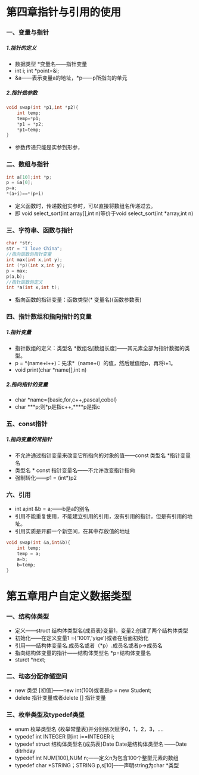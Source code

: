 # 第四章指针与引用的使用

### 一、变量与指针

##### 1.指针的定义

- 数据类型 *变量名——指针变量
- int i; int *point=&i;
- &a——表示变量a的地址，*p——p所指向的单元

##### 2.指针做参数

```c++
void swap(int *p1,int *p2){
    int temp;
    temp=*p1;
    *p1 = *p2;
    *p1=temp;
}
```

- 参数传递只能是实参到形参，

### 二、数组与指针

```c++
int a[10];int *p;
p = &a[0];
p=a;
*(a+i)==*(p+i)
```



- 定义函数时，传递数组实参时，可以直接将数组名传递过去。
- 即 void select_sort(int array[],int n)等价于void select_sort(int  *array,int n) 

### 三、字符串、函数与指针

```c++
char *str;
str = "I love China";
//指向函数的指针变量
int max(int x,int y);
int (*p)(int x,int y);
p = max;
p(a,b);
//指针函数的定义
int *a(int x,int t);
```

- 指向函数的指针变量：函数类型(* 变量名)(函数参数表)

### 四、指针数组和指向指针的变量

##### 1.指针变量

- 指针数组的定义：类型名 *数组名[数组长度]——其元素全部为指针数据的类型。
-  p = *(name+i++)：先求\*（name+i）的值，然后赋值给p，再将i+1。
- void print(char *name[],int n)

##### 2.指向指针的变量

- char *name={basic,for,c++,pascal,cobol}
- char \**\*p;则\*p是指c++,\****p是指c 

### 五、const指针

##### 1.指向变量的常指针

- 不允许通过指针变量来改变它所指向的对象的值——const 类型名 *指针变量名
- 类型名 * const 指针变量名——不允许改变指针指向
- 强制转化——p1 = (int*)p2

### 六、引用

- int a;int &b = a;——b是a的别名
- 引用不能重复使用，不能建立引用的引用，没有引用的指针，但是有引用的地址。
- 引用实质是开辟一个新空间，在其中存放值的地址

```c++
void swap(int &a,int&b){
    int temp;
    temp = a;
    a=b;
    b=temp;
}
```

# 第五章用户自定义数据类型

### 一、结构体类型

- 定义——struct 结构体类型名{成员表}变量1，变量2;创建了两个结构体类型
- 初始化——在定义变量1 ={'1001','yige'}或者在后面初始化
- 引用——结构体变量名.成员名或者（*p）.成员名或者p->成员名
- 指向结构体变量的指针——结构体类型名 *p=结构体变量名
- sturct *next;

### 二、动态分配存储空间

- new 类型 [初值]——new int(100)或者是p = new Student;
- delete 指针变量或者delete [] 指针变量

### 三、枚举类型及typedef类型

- enum 枚举类型名 {枚举常量表}并分别依次赋予0，1，2，3，....
- typedef int INTEGER 则int i==INTEGER i;
- typedef struct 结构体类型名{成员表}Date Date是结构体类型名·——Date ditrhday
- typedef int NUM[100],NUM n;——定义n为包含100个整型元素的数组
- typedef char *STRING；STRING p,s[10]——声明string为char *类型

